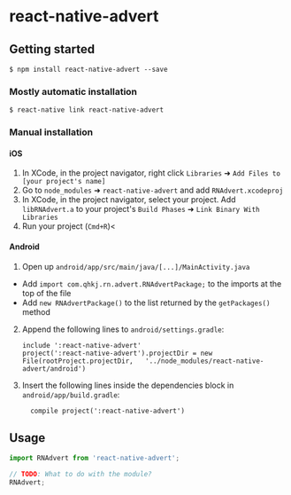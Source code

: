 
# react-native-advert

## Getting started

`$ npm install react-native-advert --save`

### Mostly automatic installation

`$ react-native link react-native-advert`

### Manual installation


#### iOS

1. In XCode, in the project navigator, right click `Libraries` ➜ `Add Files to [your project's name]`
2. Go to `node_modules` ➜ `react-native-advert` and add `RNAdvert.xcodeproj`
3. In XCode, in the project navigator, select your project. Add `libRNAdvert.a` to your project's `Build Phases` ➜ `Link Binary With Libraries`
4. Run your project (`Cmd+R`)<

#### Android

1. Open up `android/app/src/main/java/[...]/MainActivity.java`
  - Add `import com.qhkj.rn.advert.RNAdvertPackage;` to the imports at the top of the file
  - Add `new RNAdvertPackage()` to the list returned by the `getPackages()` method
2. Append the following lines to `android/settings.gradle`:
  	```
  	include ':react-native-advert'
  	project(':react-native-advert').projectDir = new File(rootProject.projectDir, 	'../node_modules/react-native-advert/android')
  	```
3. Insert the following lines inside the dependencies block in `android/app/build.gradle`:
  	```
      compile project(':react-native-advert')
  	```


## Usage
```javascript
import RNAdvert from 'react-native-advert';

// TODO: What to do with the module?
RNAdvert;
```
  